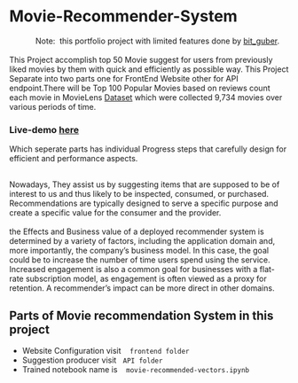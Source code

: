 # Movie-Recommender-System

&nbsp;&nbsp;&nbsp;&nbsp;&nbsp;&nbsp;&nbsp;&nbsp;&nbsp;&nbsp;&nbsp;&nbsp;Note: &nbsp;this portfolio project with limited features done by [bit_guber](https://github.com/bit-guber/Portfolio).<br><br>
This Project accomplish top 50 Movie suggest for users from previously liked movies by them with quick and efficiently as possible way. This Project Separate into two parts one for FrontEnd Website other for API endpoint.There will be Top 100 Popular Movies based on reviews count each movie in MovieLens [Dataset](https://grouplens.org/datasets/movielens/) which were collected 9,734 movies over various periods of time.

### Live-demo [here](https://bit-guber-movie-recommender.vercel.app/)

Which seperate parts has individual Progress steps that carefully design for efficient and performance aspects.<br>

##

Nowadays, They assist us by suggesting items that are supposed to be of interest to us and thus likely to be inspected, consumed, or purchased. Recommendations are typically designed to serve a specific purpose and create a specific value for the consumer and the provider.<br><br>
the Effects and Business value of a deployed recommender system is determined by a variety of factors, including the application domain and, more importantly, the company’s business model. In this case, the goal could be to increase the number of time users spend using the service. Increased engagement is also a common goal for businesses with a flat-rate subscription model, as engagement is often viewed as a proxy for retention. A recommender’s impact can be more direct in other domains.

## Parts of Movie recommendation System in this project

- Website Configuration visit &nbsp;&nbsp; `frontend folder`
- Suggestion producer visit &nbsp;&nbsp;`API folder`
- Trained notebook name is &nbsp;&nbsp; `movie-recommended-vectors.ipynb`
